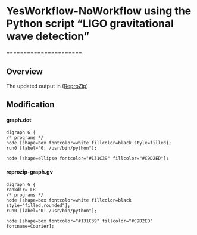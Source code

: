 # YesWorkflow-NoWorkflow using the Python script “LIGO gravitational wave detection”

======================

Overview
-------- 
The updated output in ([ReproZip](https://github.com/idaks/ligo/tree/master/reprozip "ReproZip"))

## Modification 

#### graph.dot
    digraph G {
    /* programs */
    node [shape=box fontcolor=white fillcolor=black style=filled];
    run0 [label="0: /usr/bin/python"];

    node [shape=ellipse fontcolor="#131C39" fillcolor="#C9D2ED"];


####  reprozip-graph.gv
    digraph G {
    rankdir= LR
    /* programs */
    node [shape=box fontcolor=white fillcolor=black style="filled,rounded"];
    run0 [label="0: /usr/bin/python"];

    node [shape=box fontcolor="#131C39" fillcolor="#C9D2ED" fontname=Courier];


 
